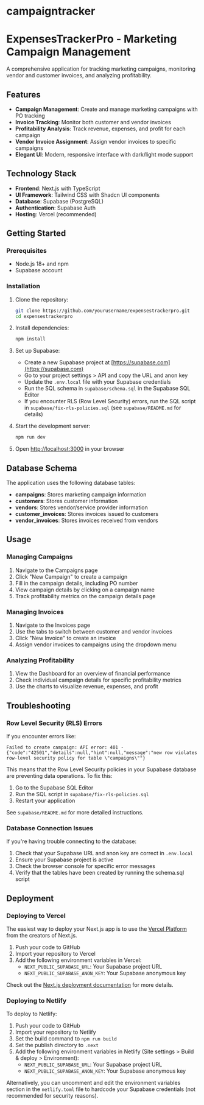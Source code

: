 # campaigntracker
# ExpensesTrackerPro - Marketing Campaign Management

A comprehensive application for tracking marketing campaigns, monitoring vendor and customer invoices, and analyzing profitability.

## Features

- **Campaign Management**: Create and manage marketing campaigns with PO tracking
- **Invoice Tracking**: Monitor both customer and vendor invoices
- **Profitability Analysis**: Track revenue, expenses, and profit for each campaign
- **Vendor Invoice Assignment**: Assign vendor invoices to specific campaigns
- **Elegant UI**: Modern, responsive interface with dark/light mode support

## Technology Stack

- **Frontend**: Next.js with TypeScript
- **UI Framework**: Tailwind CSS with Shadcn UI components
- **Database**: Supabase (PostgreSQL)
- **Authentication**: Supabase Auth
- **Hosting**: Vercel (recommended)

## Getting Started

### Prerequisites

- Node.js 18+ and npm
- Supabase account

### Installation

1. Clone the repository:
   ```bash
   git clone https://github.com/yourusername/expensestrackerpro.git
   cd expensestrackerpro
   ```

2. Install dependencies:
   ```bash
   npm install
   ```

3. Set up Supabase:
   - Create a new Supabase project at [https://supabase.com](https://supabase.com)
   - Go to your project settings > API and copy the URL and anon key
   - Update the `.env.local` file with your Supabase credentials
   - Run the SQL schema in `supabase/schema.sql` in the Supabase SQL Editor
   - If you encounter RLS (Row Level Security) errors, run the SQL script in `supabase/fix-rls-policies.sql` (see `supabase/README.md` for details)

4. Start the development server:
   ```bash
   npm run dev
   ```

5. Open [http://localhost:3000](http://localhost:3000) in your browser

## Database Schema

The application uses the following database tables:

- **campaigns**: Stores marketing campaign information
- **customers**: Stores customer information
- **vendors**: Stores vendor/service provider information
- **customer_invoices**: Stores invoices issued to customers
- **vendor_invoices**: Stores invoices received from vendors

## Usage

### Managing Campaigns

1. Navigate to the Campaigns page
2. Click "New Campaign" to create a campaign
3. Fill in the campaign details, including PO number
4. View campaign details by clicking on a campaign name
5. Track profitability metrics on the campaign details page

### Managing Invoices

1. Navigate to the Invoices page
2. Use the tabs to switch between customer and vendor invoices
3. Click "New Invoice" to create an invoice
4. Assign vendor invoices to campaigns using the dropdown menu

### Analyzing Profitability

1. View the Dashboard for an overview of financial performance
2. Check individual campaign details for specific profitability metrics
3. Use the charts to visualize revenue, expenses, and profit

## Troubleshooting

### Row Level Security (RLS) Errors

If you encounter errors like:
```
Failed to create campaign: API error: 401 - {"code":"42501","details":null,"hint":null,"message":"new row violates row-level security policy for table \"campaigns\""}
```

This means that the Row Level Security policies in your Supabase database are preventing data operations. To fix this:

1. Go to the Supabase SQL Editor
2. Run the SQL script in `supabase/fix-rls-policies.sql`
3. Restart your application

See `supabase/README.md` for more detailed instructions.

### Database Connection Issues

If you're having trouble connecting to the database:

1. Check that your Supabase URL and anon key are correct in `.env.local`
2. Ensure your Supabase project is active
3. Check the browser console for specific error messages
4. Verify that the tables have been created by running the schema.sql script

## Deployment

### Deploying to Vercel

The easiest way to deploy your Next.js app is to use the [Vercel Platform](https://vercel.com/new) from the creators of Next.js.

1. Push your code to GitHub
2. Import your repository to Vercel
3. Add the following environment variables in Vercel:
   - `NEXT_PUBLIC_SUPABASE_URL`: Your Supabase project URL
   - `NEXT_PUBLIC_SUPABASE_ANON_KEY`: Your Supabase anonymous key

Check out the [Next.js deployment documentation](https://nextjs.org/docs/app/building-your-application/deploying) for more details.

### Deploying to Netlify

To deploy to Netlify:

1. Push your code to GitHub
2. Import your repository to Netlify
3. Set the build command to `npm run build`
4. Set the publish directory to `.next`
5. Add the following environment variables in Netlify (Site settings > Build & deploy > Environment):
   - `NEXT_PUBLIC_SUPABASE_URL`: Your Supabase project URL
   - `NEXT_PUBLIC_SUPABASE_ANON_KEY`: Your Supabase anonymous key

Alternatively, you can uncomment and edit the environment variables section in the `netlify.toml` file to hardcode your Supabase credentials (not recommended for security reasons).
